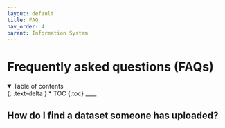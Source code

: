 ```yaml
---
layout: default
title: FAQ
nav_order: 4
parent: Information System
---
```


# Frequently asked questions (FAQs)
<details  open markdown="block">
  <summary>
    Table of contents
  </summary>
{: .text-delta }
* TOC
{:toc}
____
</details>


## How do I find a dataset someone has uploaded?